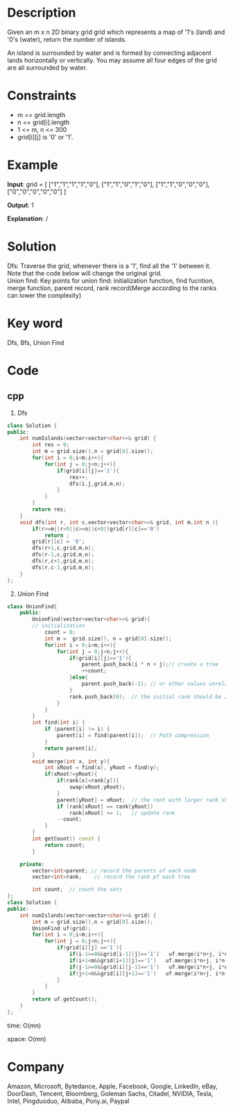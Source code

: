 # Description
Given an m x n 2D binary grid grid which represents a map of '1's (land) and '0's (water), return the number of islands.

An island is surrounded by water and is formed by connecting adjacent lands horizontally or vertically. You may assume all four edges of the grid are all surrounded by water.

# Constraints
* m == grid.length
* n == grid[i].length
* 1 <= m, n <= 300
* grid[i][j] is '0' or '1'.

# Example
**Input**: grid = [
  ["1","1","1","1","0"],
  ["1","1","0","1","0"],
  ["1","1","0","0","0"],
  ["0","0","0","0","0"]
]


**Output**: 1

**Explanation**: /

# Solution
Dfs: Traverse the grid, whenever there is a '1', find all the '1' between it. Note that the code below will change the original grid.  
Union find: Key points for union find: initialization function, find fucntion, merge function, parent record, rank record(Merge according to the ranks can lower the complexity)

# Key word
Dfs, Bfs, Union Find

# Code

## cpp 
1. Dfs
```cpp
class Solution {
public:
    int numIslands(vector<vector<char>>& grid) {
        int res = 0;
        int m = grid.size(),n = grid[0].size();
        for(int i = 0;i<m;i++){
            for(int j = 0;j<n;j++){
                if(grid[i][j]=='1'){
                    res++;
                    dfs(i,j,grid,m,n);
                }
            }
        }
        return res;
    }
    void dfs(int r, int c,vector<vector<char>>& grid, int m,int n ){
        if(r>=m||r<0||c>=n||c<0||grid[r][c]=='0')
            return ;
        grid[r][c] = '0';
        dfs(r+1,c,grid,m,n);
        dfs(r-1,c,grid,m,n);
        dfs(r,c+1,grid,m,n);
        dfs(r,c-1,grid,m,n);
    }
};

```
2. Union Find
```cpp
class UnionFind{
    public:
        UnionFind(vector<vector<char>>& grid){
        // initialization
            count = 0;
            int m =  grid.size(), n = grid[0].size();
            for(int i = 0;i<m;i++){
                for(int j = 0;j<n;j++){
                    if(grid[i][j]=='1'){
                        parent.push_back(i * n + j);// create a tree
                        ++count;
                    }else{
                        parent.push_back(-1); // or other values unrelated
                    }
                    rank.push_back(0);  // the initial rank should be zero
                }
            }
        }
        int find(int i) {
            if (parent[i] != i) {
                parent[i] = find(parent[i]);  // Path compression
            }
            return parent[i];
        }
        void merge(int x, int y){
            int xRoot = find(x), yRoot = find(y);
            if(xRoot!=yRoot){
                if(rank[x]<rank[y]){
                    swap(xRoot,yRoot);
                }
                parent[yRoot] = xRoot;  // the root with larger rank should be the new root
                if (rank[xRoot] == rank[yRoot]) 
                    rank[xRoot] += 1;   // update rank
                --count;
            }
        }
        int getCount() const {
            return count;
        }

    private:
        vector<int>parent; // record the parents of each node
        vector<int>rank;    // record the rank pf each tree

        int count;  // count the sets
};
class Solution {
public:
    int numIslands(vector<vector<char>>& grid) {
        int m = grid.size(),n = grid[0].size();
        UnionFind uf(grid);
        for(int i = 0;i<m;i++){
            for(int j = 0;j<n;j++){
                if(grid[i][j] =='1'){
                    if(i-1>=0&&grid[i-1][j]=='1')   uf.merge(i*n+j, i*n+j-n);
                    if(i+1<m&&grid[i+1][j]=='1')   uf.merge(i*n+j, i*n+j+n);
                    if(j-1>=0&&grid[i][j-1]=='1')   uf.merge(i*n+j, i*n+j-1);
                    if(j+1<n&&grid[i][j+1]=='1')   uf.merge(i*n+j, i*n+j+1);
                }
            }
        }
        return uf.getCount();
    }
};

```
time: O(mn)


space: O(mn)

# Company
Amazon, Microsoft, Bytedance, Apple, Facebook, Google, Linkedln, eBay, DoorDash, Tencent, Bloomberg, Goleman Sachs, Citadel, NVIDIA, Tesla, Intel, Pingduoduo, Alibaba, Pony.ai, Paypal